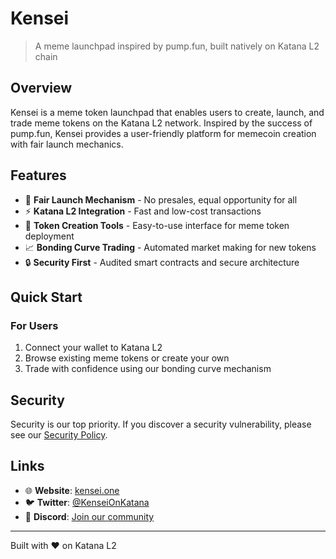 # Kensei

> A meme launchpad inspired by pump.fun, built natively on Katana L2 chain

## Overview

Kensei is a meme token launchpad that enables users to create, launch, and trade meme tokens on the Katana L2 network. Inspired by the success of pump.fun, Kensei provides a user-friendly platform for memecoin creation with fair launch mechanics.

## Features

- 🚀 **Fair Launch Mechanism** - No presales, equal opportunity for all
- ⚡ **Katana L2 Integration** - Fast and low-cost transactions
- 🎨 **Token Creation Tools** - Easy-to-use interface for meme token deployment
- 📈 **Bonding Curve Trading** - Automated market making for new tokens
- 🔒 **Security First** - Audited smart contracts and secure architecture

## Quick Start

### For Users
1. Connect your wallet to Katana L2
2. Browse existing meme tokens or create your own
3. Trade with confidence using our bonding curve mechanism

## Security

Security is our top priority. If you discover a security vulnerability, please see our [Security Policy](./SECURITY.md).

## Links

- 🌐 **Website**: [kensei.one](https://kensei.one)
- 🐦 **Twitter**: [@KenseiOnKatana](https://twitter.com/KenseiOnKatana)
- 💬 **Discord**: [Join our community](https://discord.com/invite/mGx8eB2EBH)

---

Built with ❤️ on Katana L2
